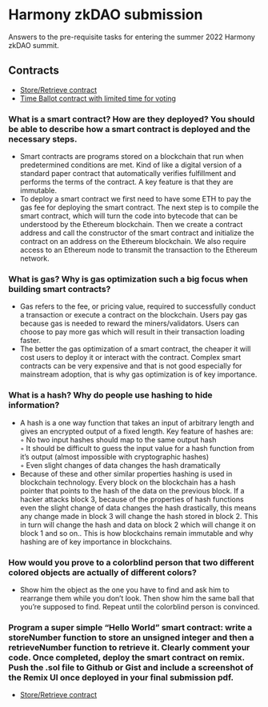 # Harmony zkDAO submission

Answers to the pre-requisite tasks for entering the summer 2022 Harmony zkDAO summit.

## Contracts
- [Store/Retrieve contract](https://github.com/Toki321/harmony-zkDAO-submission/blob/main/HelloWorld.sol)
- [Time Ballot contract with limited time for voting](https://github.com/Toki321/harmony-zkDAO-submission/blob/main/LimitedTimeBallot.sol)

### What is a smart contract? How are they deployed? You should be able to describe how a smart contract is deployed and the necessary steps.
  - Smart contracts are programs stored on a blockchain that run when predetermined conditions are met. Kind of like a digital version of a standard paper contract that automatically verifies fulfillment and performs the terms of the contract. A key feature is that they are immutable. 
  - To deploy a smart contract we first need to have some ETH to pay the gas fee for deploying the smart contract. The next step is to compile the smart contract, which will turn the code into bytecode that can be understood by the Ethereum blockchain. Then we create a contract address and call the constructor of the smart contract and initialize the contract on an address on the Ethereum blockchain. We also require access to an Ethereum node to transmit the transaction to the Ethereum network.

### What is gas? Why is gas optimization such a big focus when building smart contracts?
  - Gas refers to the fee, or pricing value, required to successfully conduct a transaction or execute a contract on the blockchain. Users pay gas because gas is needed to reward the miners/validators. Users can choose to pay more gas which will result in their transaction loading faster.
  - The better the gas optimization of a smart contract, the cheaper it will cost users to deploy it or interact with the contract. Complex smart contracts can be very expensive and that is not good especially for mainstream adoption, that is why gas optimization is of key importance.

### What is a hash? Why do people use hashing to hide information?
  - A hash is a one way function that takes an input of arbitrary length and gives an encrypted output of a fixed length. Key feature of hashes are: <br />
        ◦ No two input hashes should map to the same output hash <br />
        ◦ It should be difficult to guess the input value for a hash function from it’s output (almost impossible with cryptographic hashes) <br />
        ◦ Even slight changes of data changes the hash dramatically <br />
   - Because of these and other similar properties hashing is used in blockchain technology. Every block on the blockchain has a hash pointer that points to the hash of the data on the previous block. If a hacker attacks block 3, because of the properties of hash functions even the slight change of data changes the hash drastically, this means any change made in block 3 will change the hash stored in block 2. This in turn will change the hash and data on block 2 which will change it on block 1 and so on.. This is how blockchains remain immutable and why hashing are of key importance in blockchains.

### How would you prove to a colorblind person that two different colored objects are actually of different colors?
- Show him the object as the one you have to find and ask him to rearrange them while you don’t look. Then show him the same ball that you’re supposed to find. Repeat until the colorblind person is convinced.

### Program a super simple “Hello World” smart contract: write a storeNumber function to store an unsigned integer and then a retrieveNumber function to retrieve it. Clearly comment your code. Once completed, deploy the smart contract on remix. Push the .sol file to Github or Gist and include a screenshot of the Remix UI once deployed in your final submission pdf. 
- [Store/Retrieve contract](https://github.com/Toki321/harmony-zkDAO-submission/blob/main/HelloWorld.sol)

